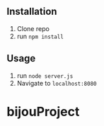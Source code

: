 ## Installation

1. Clone repo
2. run `npm install`

## Usage

1. run `node server.js`
2. Navigate to `localhost:8080`

# bijouProject

